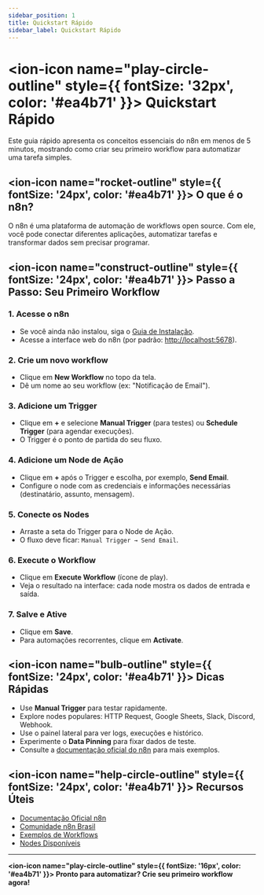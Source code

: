 ```yaml
---
sidebar_position: 1
title: Quickstart Rápido
sidebar_label: Quickstart Rápido
---
```


# <ion-icon name="play-circle-outline" style={{ fontSize: '32px', color: '#ea4b71' }}></ion-icon> Quickstart Rápido

Este guia rápido apresenta os conceitos essenciais do n8n em menos de 5 minutos, mostrando como criar seu primeiro workflow para automatizar uma tarefa simples.

## <ion-icon name="rocket-outline" style={{ fontSize: '24px', color: '#ea4b71' }}></ion-icon> O que é o n8n?

O n8n é uma plataforma de automação de workflows open source. Com ele, você pode conectar diferentes aplicações, automatizar tarefas e transformar dados sem precisar programar.

## <ion-icon name="construct-outline" style={{ fontSize: '24px', color: '#ea4b71' }}></ion-icon> Passo a Passo: Seu Primeiro Workflow

### 1. Acesse o n8n

- Se você ainda não instalou, siga o [Guia de Instalação](../../primeiros-passos/guia-instalacao).
- Acesse a interface web do n8n (por padrão: <http://localhost:5678>).

### 2. Crie um novo workflow

- Clique em **New Workflow** no topo da tela.
- Dê um nome ao seu workflow (ex: "Notificação de Email").

### 3. Adicione um Trigger

- Clique em **+** e selecione **Manual Trigger** (para testes) ou **Schedule Trigger** (para agendar execuções).
- O Trigger é o ponto de partida do seu fluxo.

### 4. Adicione um Node de Ação

- Clique em **+** após o Trigger e escolha, por exemplo, **Send Email**.
- Configure o node com as credenciais e informações necessárias (destinatário, assunto, mensagem).

### 5. Conecte os Nodes

- Arraste a seta do Trigger para o Node de Ação.
- O fluxo deve ficar: `Manual Trigger → Send Email`.

### 6. Execute o Workflow

- Clique em **Execute Workflow** (ícone de play).
- Veja o resultado na interface: cada node mostra os dados de entrada e saída.

### 7. Salve e Ative

- Clique em **Save**.
- Para automações recorrentes, clique em **Activate**.

## <ion-icon name="bulb-outline" style={{ fontSize: '24px', color: '#ea4b71' }}></ion-icon> Dicas Rápidas

- Use **Manual Trigger** para testar rapidamente.
- Explore nodes populares: HTTP Request, Google Sheets, Slack, Discord, Webhook.
- Use o painel lateral para ver logs, execuções e histórico.
- Experimente o **Data Pinning** para fixar dados de teste.
- Consulte a [documentação oficial do n8n](https://docs.n8n.io/getting-started/quickstart/) para mais exemplos.

## <ion-icon name="help-circle-outline" style={{ fontSize: '24px', color: '#ea4b71' }}></ion-icon> Recursos Úteis

- [Documentação Oficial n8n](https://docs.n8n.io/)
- [Comunidade n8n Brasil](https://discord.gg/n8nbrasil)
- [Exemplos de Workflows](https://n8n.io/workflows)
- [Nodes Disponíveis](https://docs.n8n.io/integrations/builtin/overview/)

---

**<ion-icon name="play-circle-outline" style={{ fontSize: '16px', color: '#ea4b71' }}></ion-icon> Pronto para automatizar? Crie seu primeiro workflow agora!**
